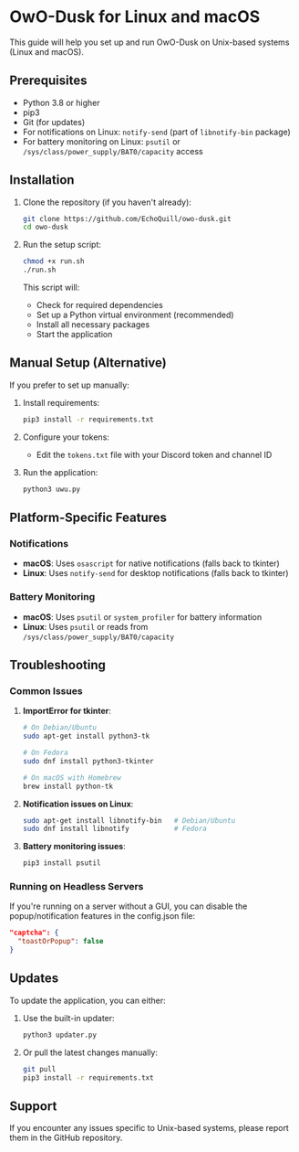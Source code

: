 # OwO-Dusk for Linux and macOS

This guide will help you set up and run OwO-Dusk on Unix-based systems (Linux and macOS).

## Prerequisites

- Python 3.8 or higher
- pip3
- Git (for updates)
- For notifications on Linux: `notify-send` (part of `libnotify-bin` package)
- For battery monitoring on Linux: `psutil` or `/sys/class/power_supply/BAT0/capacity` access

## Installation

1. Clone the repository (if you haven't already):
   ```bash
   git clone https://github.com/EchoQuill/owo-dusk.git
   cd owo-dusk
   ```

2. Run the setup script:
   ```bash
   chmod +x run.sh
   ./run.sh
   ```

   This script will:
   - Check for required dependencies
   - Set up a Python virtual environment (recommended)
   - Install all necessary packages
   - Start the application

## Manual Setup (Alternative)

If you prefer to set up manually:

1. Install requirements:
   ```bash
   pip3 install -r requirements.txt
   ```

2. Configure your tokens:
   - Edit the `tokens.txt` file with your Discord token and channel ID

3. Run the application:
   ```bash
   python3 uwu.py
   ```

## Platform-Specific Features

### Notifications
- **macOS**: Uses `osascript` for native notifications (falls back to tkinter)
- **Linux**: Uses `notify-send` for desktop notifications (falls back to tkinter)

### Battery Monitoring
- **macOS**: Uses `psutil` or `system_profiler` for battery information
- **Linux**: Uses `psutil` or reads from `/sys/class/power_supply/BAT0/capacity`

## Troubleshooting

### Common Issues

1. **ImportError for tkinter**:
   ```bash
   # On Debian/Ubuntu
   sudo apt-get install python3-tk
   
   # On Fedora
   sudo dnf install python3-tkinter
   
   # On macOS with Homebrew
   brew install python-tk
   ```

2. **Notification issues on Linux**:
   ```bash
   sudo apt-get install libnotify-bin   # Debian/Ubuntu
   sudo dnf install libnotify           # Fedora
   ```

3. **Battery monitoring issues**:
   ```bash
   pip3 install psutil
   ```

### Running on Headless Servers

If you're running on a server without a GUI, you can disable the popup/notification features in the config.json file:

```json
"captcha": {
  "toastOrPopup": false
}
```

## Updates

To update the application, you can either:

1. Use the built-in updater:
   ```bash
   python3 updater.py
   ```

2. Or pull the latest changes manually:
   ```bash
   git pull
   pip3 install -r requirements.txt
   ```

## Support

If you encounter any issues specific to Unix-based systems, please report them in the GitHub repository. 
